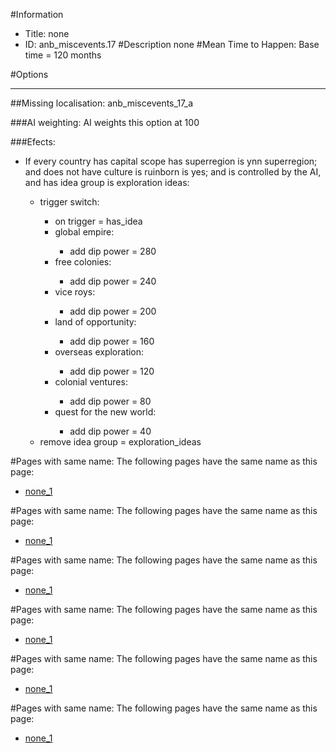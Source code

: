 #Information
 - Title: none
 - ID: anb_miscevents.17
#Description
none
#Mean Time to Happen:
Base time = 120 months

#Options

___
##Missing localisation: anb_miscevents_17_a

###AI weighting:
AI weights this option at 100


###Efects:<ul><li>If every country has capital scope has superregion is ynn superregion; and does not have culture is ruinborn is yes; and  is controlled by the AI, and  has idea group is exploration ideas:</li><ul><li>trigger switch:</li><ul><li>on trigger = has_idea</li><li>global empire:</li><ul><li>add dip power = 280</li></ul><li>free colonies:</li><ul><li>add dip power = 240</li></ul><li>vice roys:</li><ul><li>add dip power = 200</li></ul><li>land of opportunity:</li><ul><li>add dip power = 160</li></ul><li>overseas exploration:</li><ul><li>add dip power = 120</li></ul><li>colonial ventures:</li><ul><li>add dip power = 80</li></ul><li>quest for the new world:</li><ul><li>add dip power = 40</li></ul></ul><li>remove idea group = exploration_ideas</li></ul></ul>


#Pages with same name:
The following pages have the same name as this page:
 - [none_1](none_1.md)


#Pages with same name:
The following pages have the same name as this page:
 - [none_1](none_1.md)


#Pages with same name:
The following pages have the same name as this page:
 - [none_1](none_1.md)


#Pages with same name:
The following pages have the same name as this page:
 - [none_1](none_1.md)


#Pages with same name:
The following pages have the same name as this page:
 - [none_1](none_1.md)


#Pages with same name:
The following pages have the same name as this page:
 - [none_1](none_1.md)
